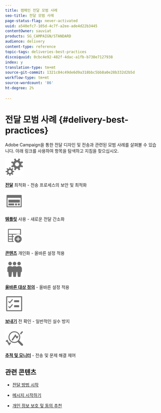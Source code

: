 ```yaml
---
title: 캠페인 전달 모범 사례
seo-title: 전달 모범 사례
page-status-flag: never-activated
uuid: a540efc7-105d-4c7f-a2ee-ade4d22b3445
contentOwner: sauviat
products: SG_CAMPAIGN/STANDARD
audience: delivery
content-type: reference
topic-tags: deliveries-best-practices
discoiquuid: 0cbc4e92-482f-4dac-a1fb-b738e7127938
index: y
translation-type: tm+mt
source-git-commit: 1321c84c49de6d9a318bbc5bb8a0e28b332d2b5d
workflow-type: tm+mt
source-wordcount: '86'
ht-degree: 2%

---
```



# 전달 모범 사례 {#delivery-best-practices}

Adobe Campaign을 통한 전달 디자인 및 전송과 관련된 모범 사례를 살펴볼 수 있습니다. 아래 링크를 사용하여 항목을 탐색하고 지침을 찾으십시오.

<img src="assets/do-not-localize/optimize.svg"  width="60px">

**[전달](optimize-delivery.md)** 최적화 - 전송 프로세스의 보안 및 최적화

<img src="assets/do-not-localize/design.svg"  width="60px">

**[템플릿](use-templates.md)** 사용 - 새로운 전달 간소화

<img src="assets/do-not-localize/custom.svg"  width="60px">

**[콘텐츠](optimize-delivery.md)** 개인화 - 올바른 설정 적용

<img src="assets/do-not-localize/profiles.svg"  width="60px">

**[올바른 대상 정의](define-the-right-audience.md)** - 올바른 설정 적용

<img src="assets/do-not-localize/start.svg"  width="60px">

**[보내기](check-before-sending.md)** 전 확인 - 일반적인 실수 방지

<img src="assets/do-not-localize/troubleshoot.svg"  width="60px">

**[추적 및 모니터](track-and-monitor.md)** - 전송 및 문제 해결 제어

## 관련 콘텐츠

* [전달 방법 시작](../../sending/using/about-deliverability.md)

* [메시지 시작하기](../../channels/using/get-started-communication-channels.md)

* [개인 정보 보호 및 동의 추천](../../start/using/privacy.md)
